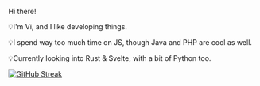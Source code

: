 Hi there! 


:bulb:I'm Vi, and I like developing things.


:bulb:I spend way too much time on JS, though Java and PHP are cool as well.


:bulb:Currently looking into Rust & Svelte, with a bit of Python too.


[![GitHub Streak](http://github-readme-streak-stats.herokuapp.com?user=imvicijohnston&theme=dark&background=000000)](https://git.io/streak-stats)

